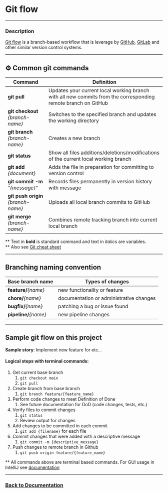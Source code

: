 # Git flow

___

### Description

[Git flow](https://docs.github.com/en/get-started/using-github/github-flow) is a branch-based workflow that is leverage 
by [GitHub](https://github.com/), [GitLab](https://about.gitlab.com/) and other similar version control systems.

___

## ⚙️ Common git commands

| Command                             | Definition                                                                                                    |
|-------------------------------------|---------------------------------------------------------------------------------------------------------------|
| **git pull**                        | Updates your current local working branch with all new commits from the corresponding remote branch on GitHub |
| **git checkout** _{branch-name}_    | Switches to the specified branch and updates the working directory                                            |
| **git branch** _{branch-name}_      | Creates a new branch                                                                                          |
| **git status**                      | Show all files additions/deletions/modifications of the current local working branch                          |
| **git add** _{document}_            | Adds the file in preparation for committing to version control                                                |
| **git commit -m** _"{message}"_     | Records files permanently in version history with message                                                     |
| **git push origin** _{branch-name}_ | Uploads all local branch commits to GitHub                                                                    |
| **git merge** _{branch-name}_       | Combines remote tracking branch into current local branch                                                     |

** Text in **bold** is standard command and text in _italics_ are variables.\
** Also see [Git cheat sheet](https://training.github.com/downloads/github-git-cheat-sheet.pdf)

___

## Branching naming convention

| Base branch name      | Types of changes                        |
|-----------------------|-----------------------------------------|
| **feature/**_{name}_  | new functionality or feature            |
| **chore/**_{name}_    | documentation or administrative changes |
| **bugfix/**_{name}_   | patching a bug or issue found           |       
| **pipeline/**_{name}_ | new pipeline changes                    |

___

## Sample git flow on this project

**Sample story**: Implement new feature for etc...

#### Logical steps with terminal commands:
1. Get current base branch
   1. ```git checkout main```
   2. ```git pull```
2. Create branch from base branch
   1. ```git branch feature/{feature_name}```
3. Perform code changes to meet Definition of Done
   1. See future documentation for DoD (code changes, tests, etc.)
4. Verify files to commit changes
   1. ```git status```
   2. Review output for changes
5. Add changes to be committed in each commit
   1. ```git add {filename}``` for each file
6. Commit changes that were added with a descriptive message
   1. ```git commit -m {descriptive_message}```
7. Push changes to remote branch in Github
   1. ```git push origin feature/{feature_name}```

** All commands above are terminal based commands. For GUI usage in IntelliJ see [documentation](https://www.jetbrains.com/help/idea/using-git-integration.html)

___

### [Back to Documentation](../README.md)